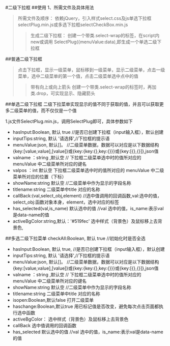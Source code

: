 #二级下拉框
##使用
1、所需文件及具体用法
>所需文件及顺序：
依赖jQuery，引入样式select.css及js单选下拉框selectPlug.min.js或多选下拉框selectCheckBox.min.js
>>生成二级下拉框：
创建一个带类.select-wrap的标签，在script内 new或调用 SelectPlug({menuValue:data),即生成一个单选二级下拉框

##普通二级下拉框
>点击下拉框，显示一级菜单，鼠标移到一级菜单，显示二级菜单，点击一级菜单，选中二级菜单的第一个值，点击二级菜单选中点中的值
>>带有向上或向上箭头
创建一个带类.select-wrap的标签时，再加类.drop，可实现显示、隐藏箭头

##单选二级下拉框
二级下拉菜单实现显示的值不同于获取的值，并且可以获取更多二级菜单的值，而不仅仅是一个值

1.js文件SelectPlug.min.js，调用SelectPlug即可，具体参数如下
 *  hasInput:Boolean, 默认 true      //是否已创建下拉框（input输入框），默认创建
 *  inputTips:string, 默认 '请选择',//下拉框的提示语
 *  menuValue:json, 默认[]。  //二级菜单数据，数据可以对应是以下数据结构{key:[value,value],[value]}或{key:{key:{},key:{}}}或{key:[{},{}]},json值
 *  valname ：string ,默认空  // 下拉框二级菜单选中时的值所对应的 menuValue 中二级菜单所对应的键名
 *  valpos ：int 默认空     下拉框二级菜单选中时的值所对应的 menuValue 中二级菜单所对应的位置（下标）
 * showName:string 默认空  //二级菜单中作为显示的字段名称
  * titlename:string  二级菜单中title 对应的名称
 * callBack:(val,select_obj,element) //选中值调用的回调函数,val:选中的值，select_obj:函数对象本身，element，选中对应的标签
 * has_selected(val,is_name)  默认选中的值  //val 选中的值，is_name:表示val是data-name的值
 * activeBgColor:string,默认：'#519fec'  选中样式（背景色）及鼠标移上去背景色,



##多选二级下拉菜单
  checkAll:Boolean, 默认 true  //初始化时是否全选
 *  hasInput:Boolean, 默认 true, //是否已创建下拉框（input输入框），默认创建
 *  inputTips:string, 默认 '请选择',//下拉框的提示语
 *  menuValue:json, 默认[]。  //二级菜单数据，数据可以对应是以下数据结构{key:[value,value],[value]}或{key:{key:{},key:{}}}或{key:[{},{}]},json值
 *  valname ：string ,默认空  // 下拉框二级菜单选中时的值所对应的 menuValue 中二级菜单所对应的键名
 * showName:string 默认空  //二级菜单中作为显示的字段名称
 * titlename:string  二级菜单中title 对应的名称
 * isopen:Boolean,默认false 打开二级菜单
 *  haschange:Boolean,默认true  用已标记值是否改变，避免每次点击页面都执行选中函数
 *  activeBgColor： 选中样式（背景色）及鼠标移上去背景色
 * callBack 选中值调用的回调函数
 * has_selected  默认选中的值  //val 选中的值，is_name:表示val是data-name的值